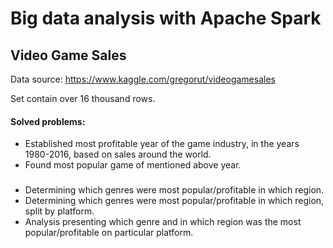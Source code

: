 # Big data analysis with Apache Spark

## Video Game Sales
Data source: https://www.kaggle.com/gregorut/videogamesales

Set contain over 16 thousand rows. 
#### Solved problems:
* Established most profitable year of the game industry, in the years
   1980-2016, based on sales around the world.
* Found most popular game of mentioned above year.
###
* Determining which genres were most popular/profitable in which region.
* Determining which genres were most popular/profitable in which region, split by platform.
* Analysis presenting which genre and in which region was the most popular/profitable on particular platform.